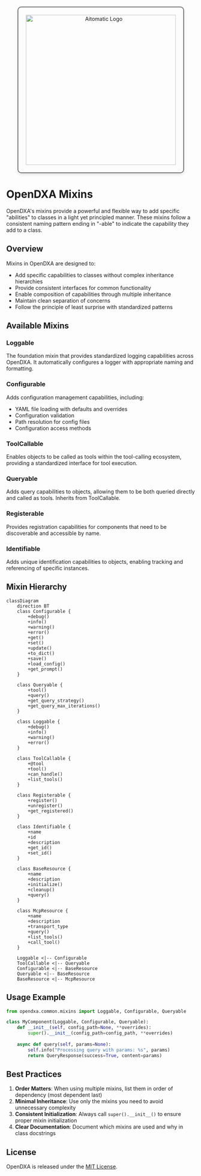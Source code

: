 <p align="center">
  <img src="https://cdn.prod.website-files.com/62a10970901ba826988ed5aa/62d942adcae82825089dabdb_aitomatic-logo-black.png" alt="Aitomatic Logo" width="400" style="border: 2px solid #666; border-radius: 10px; padding: 20px; box-shadow: 0 4px 8px rgba(0,0,0,0.1);"/>
</p>

# OpenDXA Mixins

OpenDXA's mixins provide a powerful and flexible way to add specific "abilities" to classes in a light yet principled manner. These mixins follow a consistent naming pattern ending in "-able" to indicate the capability they add to a class.

## Overview

Mixins in OpenDXA are designed to:
- Add specific capabilities to classes without complex inheritance hierarchies
- Provide consistent interfaces for common functionality
- Enable composition of capabilities through multiple inheritance
- Maintain clean separation of concerns
- Follow the principle of least surprise with standardized patterns

## Available Mixins

### Loggable
The foundation mixin that provides standardized logging capabilities across OpenDXA. It automatically configures a logger with appropriate naming and formatting.

### Configurable
Adds configuration management capabilities, including:
- YAML file loading with defaults and overrides
- Configuration validation
- Path resolution for config files
- Configuration access methods

### ToolCallable
Enables objects to be called as tools within the tool-calling ecosystem, providing a standardized interface for tool execution.

### Queryable
Adds query capabilities to objects, allowing them to be both queried directly and called as tools. Inherits from ToolCallable.

### Registerable
Provides registration capabilities for components that need to be discoverable and accessible by name.

### Identifiable
Adds unique identification capabilities to objects, enabling tracking and referencing of specific instances.

## Mixin Hierarchy

```mermaid
classDiagram
    direction BT
    class Configurable {
        +debug()
        +info()
        +warning()
        +error()
        +get()
        +set()
        +update()
        +to_dict()
        +save()
        +load_config()
        +get_prompt()
    }

    class Queryable {
        +tool()
        +query()
        +get_query_strategy()
        +get_query_max_iterations()
    }

    class Loggable {
        +debug()
        +info()
        +warning()
        +error()
    }

    class ToolCallable {
        +@tool
        +tool()
        +can_handle()
        +list_tools()
    }

    class Registerable {
        +register()
        +unregister()
        +get_registered()
    }

    class Identifiable {
        +name
        +id
        +description
        +get_id()
        +set_id()
    }

    class BaseResource {
        +name
        +description
        +initialize()
        +cleanup()
        +query()
    }

    class McpResource {
        +name
        +description
        +transport_type
        +query()
        +list_tools()
        +call_tool()
    }

    Loggable <|-- Configurable
    ToolCallable <|-- Queryable
    Configurable <|-- BaseResource
    Queryable <|-- BaseResource
    BaseResource <|-- McpResource
```

## Usage Example

```python
from opendxa.common.mixins import Loggable, Configurable, Queryable

class MyComponent(Loggable, Configurable, Queryable):
    def __init__(self, config_path=None, **overrides):
        super().__init__(config_path=config_path, **overrides)
        
    async def query(self, params=None):
        self.info("Processing query with params: %s", params)
        return QueryResponse(success=True, content=params)
```

## Best Practices

1. **Order Matters**: When using multiple mixins, list them in order of dependency (most dependent last)
2. **Minimal Inheritance**: Use only the mixins you need to avoid unnecessary complexity
3. **Consistent Initialization**: Always call `super().__init__()` to ensure proper mixin initialization
4. **Clear Documentation**: Document which mixins are used and why in class docstrings

## License

OpenDXA is released under the [MIT License](../../../LICENSE.md). 